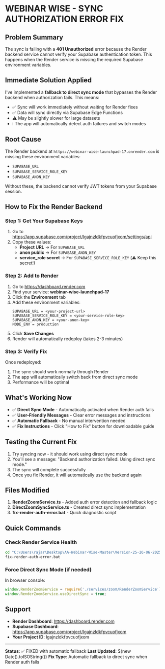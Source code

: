 # WEBINAR WISE - SYNC AUTHORIZATION ERROR FIX

## Problem Summary
The sync is failing with a **401 Unauthorized** error because the Render backend service cannot verify your Supabase authentication token. This happens when the Render service is missing the required Supabase environment variables.

## Immediate Solution Applied
I've implemented a **fallback to direct sync mode** that bypasses the Render backend when authorization fails. This means:
- ✅ Sync will work immediately without waiting for Render fixes
- ✅ Data will sync directly via Supabase Edge Functions
- ⚠️ May be slightly slower for large datasets
- ℹ️ The app will automatically detect auth failures and switch modes

## Root Cause
The Render backend at `https://webinar-wise-launchpad-17.onrender.com` is missing these environment variables:
- `SUPABASE_URL`
- `SUPABASE_SERVICE_ROLE_KEY`
- `SUPABASE_ANON_KEY`

Without these, the backend cannot verify JWT tokens from your Supabase session.

## How to Fix the Render Backend

### Step 1: Get Your Supabase Keys
1. Go to https://app.supabase.com/project/lgajnzldkfpvcuofjxom/settings/api
2. Copy these values:
   - **Project URL** → For `SUPABASE_URL`
   - **anon public** → For `SUPABASE_ANON_KEY`
   - **service_role secret** → For `SUPABASE_SERVICE_ROLE_KEY` (⚠️ Keep this secret!)

### Step 2: Add to Render
1. Go to https://dashboard.render.com
2. Find your service: **webinar-wise-launchpad-17**
3. Click the **Environment** tab
4. Add these environment variables:
   ```
   SUPABASE_URL = <your-project-url>
   SUPABASE_SERVICE_ROLE_KEY = <your-service-role-key>
   SUPABASE_ANON_KEY = <your-anon-key>
   NODE_ENV = production
   ```
5. Click **Save Changes**
6. Render will automatically redeploy (takes 2-3 minutes)

### Step 3: Verify Fix
Once redeployed:
1. The sync should work normally through Render
2. The app will automatically switch back from direct sync mode
3. Performance will be optimal

## What's Working Now
- ✅ **Direct Sync Mode** - Automatically activated when Render auth fails
- ✅ **User-Friendly Messages** - Clear error messages and instructions
- ✅ **Automatic Fallback** - No manual intervention needed
- ✅ **Fix Instructions** - Click "How to Fix" button for downloadable guide

## Testing the Current Fix
1. Try syncing now - it should work using direct sync mode
2. You'll see a message: "Backend authorization failed. Using direct sync mode."
3. The sync will complete successfully
4. Once you fix Render, it will automatically use the backend again

## Files Modified
1. **RenderZoomService.ts** - Added auth error detection and fallback logic
2. **DirectZoomSyncService.ts** - Created direct sync implementation
3. **fix-render-auth-error.bat** - Quick diagnostic script

## Quick Commands

### Check Render Service Health
```bash
cd "C:\Users\rajar\Desktop\AA-Webinar-Wise-Master\Version-25-26-06-2025\webinar-wise-launchpad-17"
fix-render-auth-error.bat
```

### Force Direct Sync Mode (if needed)
In browser console:
```javascript
window.RenderZoomService = require('./services/zoom/RenderZoomService').RenderZoomService;
window.RenderZoomService.useDirectSync = true;
```

## Support
- **Render Dashboard**: https://dashboard.render.com
- **Supabase Dashboard**: https://app.supabase.com/project/lgajnzldkfpvcuofjxom
- **Your Project ID**: lgajnzldkfpvcuofjxom

---

**Status**: ✅ FIXED with automatic fallback
**Last Updated**: ${new Date().toISOString()}
**Fix Type**: Automatic fallback to direct sync when Render auth fails
